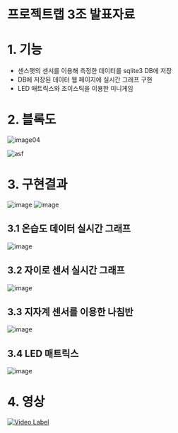 # 프로젝트랩 3조 발표자료


# 1. 기능
* 센스햇의 센서를 이용해 측정한 데이터를 sqlite3 DB에 저장
* DB에 저장된 데이터 웹 페이지에 실시간 그래프 구현
* LED 매트릭스와 조이스틱을 이용한 미니게임

# 2. 블록도
![image04](https://github.com/cubejun/project_lab_sqlite_db/assets/133946040/4884ad2d-5699-418d-99fc-3dd4138e97e8)


![asf](https://github.com/cubejun/project_lab_sqlite_db/assets/133946040/fad505bf-5c97-43eb-b7b8-de73a62a126c)

# 3. 구현결과
![image](https://github.com/cubejun/project_lab_sqlite_db/assets/133946040/8a4c88a4-aabc-4d6a-9f18-5ae4f2844ade)
![image](https://github.com/cubejun/project_lab_sqlite_db/assets/133946040/4cec4403-036e-4f66-afb5-264cc24423a2)

## 3.1 온습도 데이터 실시간 그래프
![image](https://github.com/cubejun/project_lab_sqlite_db/assets/133946040/63b74d02-ea66-4bed-9263-e625e325af12)
## 3.2 자이로 센서 실시간 그래프
![image](https://github.com/cubejun/project_lab_sqlite_db/assets/133946040/fba9b862-7e77-42ac-ac46-b2a82423295f)
## 3.3 지자계 센서를 이용한 나침반
![image](https://github.com/cubejun/project_lab_sqlite_db/assets/133946040/472170e5-e82e-4091-9b3c-f64a3fb30d7f)
## 3.4 LED 매트릭스
![image](https://github.com/cubejun/project_lab_sqlite_db/assets/133946040/3d3774c5-366c-4c68-82d9-59e810985616)

# 4. 영상
[![Video Label](http://img.youtube.com/vi/PZAok9KnwdU?si=qenAgFC3oC19wo8V/0.jpg)](https://youtu.be/PZAok9KnwdU?si=qenAgFC3oC19wo8V)
